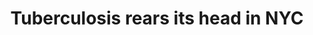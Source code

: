 ---
order: 24
title: Tuberculosis rears its head in NYC
authors:
    - Angie Wang
categories:
    - story
link: http://nycitylens.com/2018/03/tb-should-we-worry/
redirect: true
photo:
    filename: tb.jpg
---